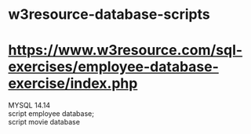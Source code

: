 # w3resource-database-scripts <br />
# https://www.w3resource.com/sql-exercises/employee-database-exercise/index.php <br />

MYSQL 14.14 <br />
script employee database; <br />
script movie database

